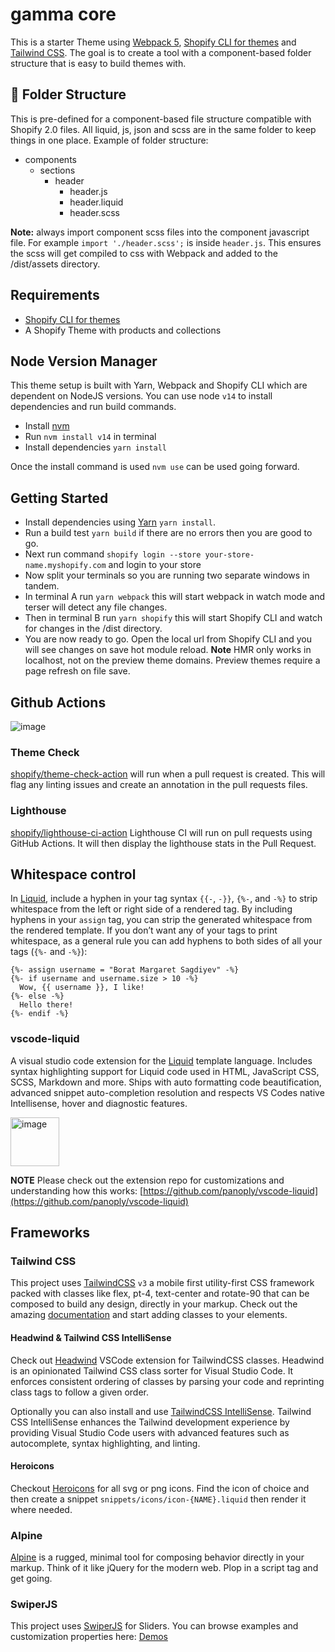 # gamma core

This is a starter Theme using [Webpack 5](https://webpack.js.org/),
[Shopify CLI for themes](https://shopify.dev/themes/tools/cli) and
[Tailwind CSS](https://tailwindcss.com/). The goal is to create a tool with a
component-based folder structure that is easy to build themes with.

## 📁 Folder Structure

This is pre-defined for a component-based file structure compatible with Shopify
2.0 files. All liquid, js, json and scss are in the same folder to keep things
in one place. Example of folder structure:

- components
  - sections
    - header
      - header.js
      - header.liquid
      - header.scss

**Note:** always import component scss files into the component javascript file.
For example `import './header.scss';` is inside `header.js`. This ensures the
scss will get compiled to css with Webpack and added to the /dist/assets
directory.

## Requirements

- [Shopify CLI for themes](https://shopify.dev/themes/tools/cli/getting-started)
- A Shopify Theme with products and collections

## Node Version Manager

This theme setup is built with Yarn, Webpack and Shopify CLI which are dependent
on NodeJS versions. You can use node `v14` to install dependencies and run build
commands.

- Install
  [nvm](http://npm.github.io/installation-setup-docs/installing/using-a-node-version-manager.html)
- Run `nvm install v14` in terminal
- Install dependencies `yarn install`

Once the install command is used `nvm use` can be used going forward.

## Getting Started

- Install dependencies using [Yarn](https://yarnpkg.com/) `yarn install`.
- Run a build test `yarn build` if there are no errors then you are good to go.
- Next run command `shopify login --store your-store-name.myshopify.com` and
  login to your store
- Now split your terminals so you are running two separate windows in tandem.
- In terminal A run `yarn webpack` this will start webpack in watch mode and
  terser will detect any file changes.
- Then in terminal B run `yarn shopify` this will start Shopify CLI and watch
  for changes in the /dist directory.
- You are now ready to go. Open the local url from Shopify CLI and you will see
  changes on save hot module reload. **Note** HMR only works in localhost, not
  on the preview theme domains. Preview themes require a page refresh on file
  save.

## Github Actions

![image](https://user-images.githubusercontent.com/29803478/171331857-0c685ed1-8f31-4da8-8f3b-91f4e573ffd8.png)

### Theme Check

[shopify/theme-check-action](https://github.com/Shopify/theme-check-action) will
run when a pull request is created. This will flag any linting issues and create
an annotation in the pull requests files.

### Lighthouse

[shopify/lighthouse-ci-action](https://github.com/Shopify/lighthouse-ci-action)
Lighthouse CI will run on pull requests using GitHub Actions. It will then
display the lighthouse stats in the Pull Request.

## Whitespace control

In [Liquid](https://shopify.github.io/liquid/basics/whitespace/), include a
hyphen in your tag syntax `{{-`, `-}}`, `{%-`, and `-%}` to strip whitespace
from the left or right side of a rendered tag. By including hyphens in your
`assign` tag, you can strip the generated whitespace from the rendered template.
If you don’t want any of your tags to print whitespace, as a general rule you
can add hyphens to both sides of all your tags (`{%-` and `-%}`):

```liquid
{%- assign username = "Borat Margaret Sagdiyev" -%}
{%- if username and username.size > 10 -%}
  Wow, {{ username }}, I like!
{%- else -%}
  Hello there!
{%- endif -%}
```

### vscode-liquid

A visual studio code extension for the
[Liquid](https://shopify.github.io/liquid/) template language. Includes syntax
highlighting support for Liquid code used in HTML, JavaScript CSS, SCSS,
Markdown and more. Ships with auto formatting code beautification, advanced
snippet auto-completion resolution and respects VS Codes native Intellisense,
hover and diagnostic features.

<img width="78" alt="image" src="https://user-images.githubusercontent.com/29803478/171333038-96cd867d-05ba-4df0-b091-0a801662b31b.png">

**NOTE** Please check out the extension repo for customizations and
understanding how this works:
[https://github.com/panoply/vscode-liquid](https://github.com/panoply/vscode-liquid)

## Frameworks

### Tailwind CSS

This project uses [TailwindCSS](https://tailwindcss.com/) `v3` a mobile first
utility-first CSS framework packed with classes like flex, pt-4, text-center and
rotate-90 that can be composed to build any design, directly in your markup.
Check out the amazing [documentation](https://tailwindcss.com/docs) and start
adding classes to your elements.

#### Headwind & Tailwind CSS IntelliSense

Check out
[Headwind](https://marketplace.visualstudio.com/items?itemName=heybourn.headwind)
VSCode extension for TailwindCSS classes. Headwind is an opinionated Tailwind
CSS class sorter for Visual Studio Code. It enforces consistent ordering of
classes by parsing your code and reprinting class tags to follow a given order.

Optionally you can also install and use
[TailwindCSS IntelliSense](https://github.com/tailwindlabs/tailwindcss-intellisense).
Tailwind CSS IntelliSense enhances the Tailwind development experience by
providing Visual Studio Code users with advanced features such as autocomplete,
syntax highlighting, and linting.

#### Heroicons

Checkout [Heroicons](https://heroicons.com/) for all svg or png icons. Find the
icon of choice and then create a snippet `snippets/icons/icon-{NAME}.liquid`
then render it where needed.

### Alpine

[Alpine](https://alpinejs.dev/) is a rugged, minimal tool for composing behavior
directly in your markup. Think of it like jQuery for the modern web. Plop in a
script tag and get going.

### SwiperJS

This project uses [SwiperJS](https://swiperjs.com/) for Sliders. You can browse
examples and customization properties here: [Demos](https://swiperjs.com/demos)
